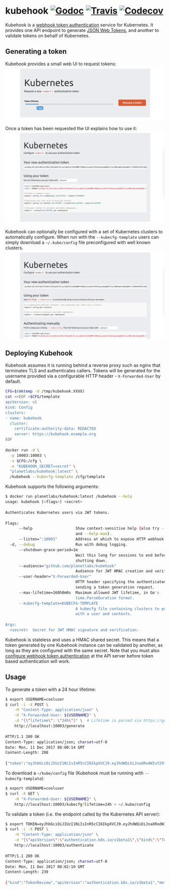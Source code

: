 # kubehook  [![Godoc](https://img.shields.io/badge/godoc-reference-blue.svg)](https://godoc.org/github.com/planetlabs/kubehook) [![Travis](https://img.shields.io/travis/planetlabs/kubehook.svg?maxAge=300)](https://travis-ci.com/planetlabs/kubehook/) [![Codecov](https://img.shields.io/codecov/c/github/planetlabs/kubehook.svg?maxAge=3600)](https://codecov.io/gh/planetlabs/kubehook/)
Kubehook is a [webhook token authentication](https://kubernetes.io/docs/admin/authentication/#webhook-token-authentication)
service for Kubernetes. It provides one API endpoint to generate
[JSON Web Tokens](https://jwt.io), and another to validate tokens on behalf of
Kubernetes.

## Generating a token
Kubehook provides a small web UI to request tokens:
![Request a token](frontend/gentoken.png)

Once a token has been requested the UI explains how to use it:
![Configure a token](frontend/usetoken.png)

Kubehook can optionally be configured with a set of Kubernetes clusters to
automatically configure. When run with the `--kubecfg-template` users can simply
download a `~/.kube/config` file preconfigured with well known clusters.
![Download a kubeconfig](frontend/kubecfg.png)

## Deploying Kubehook
Kubehook assumes it is running behind a reverse proxy such as nginx that
terminates TLS and authenticates callers. Tokens will be generated for the
username provided via a configurable HTTP header - `X-Forwarded-User` by
default.

```bash
CFG=$(mktemp -d /tmp/kubehook.XXXX)
cat <<EOF >$CFG/template
apiVersion: v1
kind: Config
clusters:
- name: kubehook
  cluster:
    certificate-authority-data: REDACTED
    server: https://kubehook.example.org
EOF

docker run -d \
  -p 10003:10003 \
  -v $CFG:/cfg \
  -e "KUBEHOOK_SECRET=secret" \
  "planetlabs/kubehook:latest" \
  /kubehook --kubecfg-template /cfg/template
```

Kubehook supports the following arguments:
```bash
$ docker run planetlabs/kubehook:latest /kubehook --help
usage: kubehook [<flags>] <secret>

Authenticates Kubernetes users via JWT tokens.

Flags:
      --help                   Show context-sensitive help (also try --help-long
                               and --help-man).
      --listen=":10003"        Address at which to expose HTTP webhook.
  -d, --debug                  Run with debug logging.
      --shutdown-grace-period=1m  
                               Wait this long for sessions to end before
                               shutting down.
      --audience="github.com/planetlabs/kubehook"  
                               Audience for JWT HMAC creation and verification.
      --user-header="X-Forwarded-User"  
                               HTTP header specifying the authenticated user
                               sending a token generation request.
      --max-lifetime=168h0m0s  Maximum allowed JWT lifetime, in Go's
                               time.ParseDuration format.
      --kubecfg-template=KUBECFG-TEMPLATE  
                               A kubecfg file containing clusters to populate
                               with a user and contexts.

Args:
  <secret>  Secret for JWT HMAC signature and verification.
```

Kubehook is stateless and uses a HMAC shared secret. This means that a token
generated by one Kubehook instance can be validated by another, as long as they
are configured with the same secret. Note that you must also
[configure webhook token authentication](https://kubernetes.io/docs/admin/authentication/#webhook-token-authentication)
at the API server before token based authentication will work.

## Usage
To generate a token with a 24 hour lifetime:
```bash
$ export USERNAME=cooluser
$ curl -i -X POST \
	-H "Content-Type: application/json" \
	-H "X-Forwarded-User: ${USERNAME}" \
	-d "{\"lifetime\": \"24h\"}" \  # Lifetime is parsed via https://golang.org/pkg/time/#ParseDuration
	http://localhost:10003/generate
  
HTTP/1.1 200 OK
Content-Type: application/json; charset=utf-8
Date: Mon, 11 Dec 2017 08:00:14 GMT
Content-Length: 208

{"token":"eyJhbGciOiJIUzI1NiIsInR5cCI6IkpXVCJ9.eyJhdWQiOiJnaXRodWIuY29tL25lZ3ova3ViZWhvb2siLCJleHAiOjE1MTMwNjU2MTQsIm5iZiI6MTUxMjk3OTIxNCwic3ViIjoiY29vbHVzZXIifQ.ylxC6wFglLBI0_0e0LQftwuqI95mb0L5Wjnp5aCmPHU"}
```

To download a `~/kube/config` file (Kubehook must be running with
`--kubecfg-template`):
```bash
$ export USERNAME=cooluser
$ curl -X GET \
	-H "X-Forwarded-User: ${USERNAME}" \
	http://localhost:10003/kubecfg?lifetime=24h > ~/.kube/config
```

To validate a token (i.e. the endpoint called by the Kubernetes API server):
```bash
$ export TOKEN=eyJhbGciOiJIUzI1NiIsInR5cCI6IkpXVCJ9.eyJhdWQiOiJnaXRodWIuY29tL25lZ3ova3ViZWhvb2siLCJleHAiOjE1MTMwNjU2MTQsIm5iZiI6MTUxMjk3OTIxNCwic3ViIjoiY29vbHVzZXIifQ.ylxC6wFglLBI0_0e0LQftwuqI95mb0L5Wjnp5aCmPHU
$ curl -i -X POST \
    -H "Content-Type: application/json" \
    -d "{\"apiVersion\":\"authentication.k8s.io/v1beta1\",\"kind\":\"TokenReview\",\"spec\":{\"token\":\"${TOKEN}\"}}" \
    http://localhost:10003/authenticate

HTTP/1.1 200 OK
Content-Type: application/json; charset=utf-8
Date: Mon, 11 Dec 2017 08:02:10 GMT
Content-Length: 239

{"kind":"TokenReview","apiVersion":"authentication.k8s.io/v1beta1","metadata":{"creationTimestamp":"2017-12-11T08:02:10Z"},"spec":{},"status":{"authenticated":true,"user":{"username":"cooluser","uid":"github.com/planetlabs/kubehook/cooluser"}}}
```
